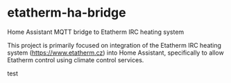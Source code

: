 # etatherm-ha-bridge
Home Assistant MQTT bridge to Etatherm IRC heating system

This project is primarily focused on integration of the Etatherm IRC heating system (https://www.etatherm.cz) into Home Assistant, specifically to allow Etatherm control using climate control services.

test
